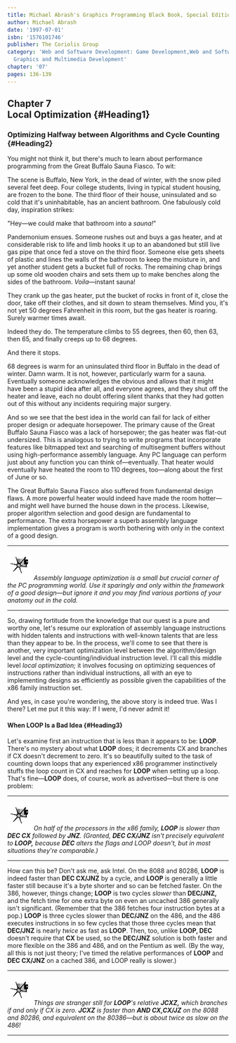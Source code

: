 ```yaml
---
title: Michael Abrash's Graphics Programming Black Book, Special Edition
author: Michael Abrash
date: '1997-07-01'
isbn: '1576101746'
publisher: The Coriolis Group
category: 'Web and Software Development: Game Development,Web and Software Development:
  Graphics and Multimedia Development'
chapter: '07'
pages: 136-139
---
```


Chapter 7\
 Local Optimization {#Heading1}
-------------------

### Optimizing Halfway between Algorithms and Cycle Counting {#Heading2}

You might not think it, but there's much to learn about performance
programming from the Great Buffalo Sauna Fiasco. To wit:

The scene is Buffalo, New York, in the dead of winter, with the snow
piled several feet deep. Four college students, living in typical
student housing, are frozen to the bone. The third floor of their house,
uninsulated and so cold that it's uninhabitable, has an ancient
bathroom. One fabulously cold day, inspiration strikes:

"Hey—we could make that bathroom into a *sauna!*"

Pandemonium ensues. Someone rushes out and buys a gas heater, and at
considerable risk to life and limb hooks it up to an abandoned but still
live gas pipe that once fed a stove on the third floor. Someone else
gets sheets of plastic and lines the walls of the bathroom to keep the
moisture in, and yet another student gets a bucket full of rocks. The
remaining chap brings up some old wooden chairs and sets them up to make
benches along the sides of the bathroom. *Voila*—instant sauna!

They crank up the gas heater, put the bucket of rocks in front of it,
close the door, take off their clothes, and sit down to steam
themselves. Mind you, it's not yet 50 degrees Fahrenheit in this room,
but the gas heater is roaring. Surely warmer times await.

Indeed they do. The temperature climbs to 55 degrees, then 60, then 63,
then 65, and finally creeps up to 68 degrees.

And there it stops.

68 degrees is warm for an uninsulated third floor in Buffalo in the dead
of winter. Damn warm. It is not, however, particularly warm for a sauna.
Eventually someone acknowledges the obvious and allows that it might
have been a stupid idea after all, and everyone agrees, and they shut
off the heater and leave, each no doubt offering silent thanks that they
had gotten out of this without any incidents requiring major surgery.

And so we see that the best idea in the world can fail for lack of
either proper design or adequate horsepower. The primary cause of the
Great Buffalo Sauna Fiasco was a lack of horsepower; the gas heater was
flat-out undersized. This is analogous to trying to write programs that
incorporate features like bitmapped text and searching of multisegment
buffers without using high-performance assembly language. Any PC
language can perform just about any function you can think
of—eventually. That heater would eventually have heated the room to 110
degrees, too—along about the first of June or so.

The Great Buffalo Sauna Fiasco also suffered from fundamental design
flaws. A more powerful heater would indeed have made the room hotter—and
might well have burned the house down in the process. Likewise, proper
algorithm selection and good design are fundamental to performance. The
extra horsepower a superb assembly language implementation gives a
program is worth bothering with only in the context of a good design.

  ------------------- ----------------------------------------------------------------------------------------------------------------------------------------------------------------------------------------------------------------------------------------------
  ![](images/i.jpg)   *Assembly language optimization is a small but crucial corner of the PC programming world. Use it sparingly and only within the framework of a good design—but ignore it and you may find various portions of your anatomy out in the cold.*
  ------------------- ----------------------------------------------------------------------------------------------------------------------------------------------------------------------------------------------------------------------------------------------

So, drawing fortitude from the knowledge that our quest is a pure and
worthy one, let's resume our exploration of assembly language
instructions with hidden talents and instructions with well-known
talents that are less than they appear to be. In the process, we'll come
to see that there is another, very important optimization level between
the algorithm/design level and the cycle-counting/individual instruction
level. I'll call this middle level *local optimization;* it involves
focusing on optimizing sequences of instructions rather than individual
instructions, all with an eye to implementing designs as efficiently as
possible given the capabilities of the x86 family instruction set.

And yes, in case you're wondering, the above story is indeed true. Was I
there? Let me put it this way: If I were, I'd never admit it!

#### When LOOP Is a Bad Idea {#Heading3}

Let's examine first an instruction that is less than it appears to be:
**LOOP**. There's no mystery about what **LOOP** does; it decrements CX
and branches if CX doesn't decrement to zero. It's so beautifully suited
to the task of counting down loops that any experienced x86 programmer
instinctively stuffs the loop count in CX and reaches for **LOOP** when
setting up a loop. That's fine—**LOOP** does, of course, work as
advertised—but there is one problem:

  ------------------- ------------------------------------------------------------------------------------------------------------------------------------------------------------------------------------------------------------------------------------------------------------------------
  ![](images/i.jpg)   *On half of the processors in the x86 family, **LOOP** is slower than **DEC CX** followed by **JNZ**. (Granted, **DEC CX/JNZ** isn't precisely equivalent to **LOOP,** because **DEC** alters the flags and LOOP doesn't, but in most situations they're comparable.)*
  ------------------- ------------------------------------------------------------------------------------------------------------------------------------------------------------------------------------------------------------------------------------------------------------------------

How can this be? Don't ask me, ask Intel. On the 8088 and 80286,
**LOOP** is indeed faster than **DEC CX/JNZ** by a cycle, and **LOOP**
is generally a little faster still because it's a byte shorter and so
can be fetched faster. On the 386, however, things change; **LOOP** is
two cycles *slower* than **DEC/JNZ,** and the fetch time for one extra
byte on even an uncached 386 generally isn't significant. (Remember that
the 386 fetches four instruction bytes at a pop.) **LOOP** is three
cycles slower than **DEC/JNZ** on the 486, and the 486 executes
instructions in so few cycles that those three cycles mean that
**DEC/JNZ** is nearly *twice* as fast as **LOOP**. Then, too, unlike
**LOOP, DEC** doesn't require that **CX** be used, so the **DEC/JNZ**
solution is both faster and more flexible on the 386 and 486, and on the
Pentium as well. (By the way, all this is not just theory; I've timed
the relative performances of **LOOP** and **DEC CX/JNZ** on a cached
386, and LOOP really is slower.)

  ------------------- --------------------------------------------------------------------------------------------------------------------------------------------------------------------------------------------------------------------------------------------
  ![](images/i.jpg)   *Things are stranger still for **LOOP**'s relative **JCXZ,** which branches if and only if CX is zero. **JCXZ** is faster than **AND CX,CX/JZ** on the 8088 and 80286, and equivalent on the 80386—but is about twice as slow on the 486!*
  ------------------- --------------------------------------------------------------------------------------------------------------------------------------------------------------------------------------------------------------------------------------------